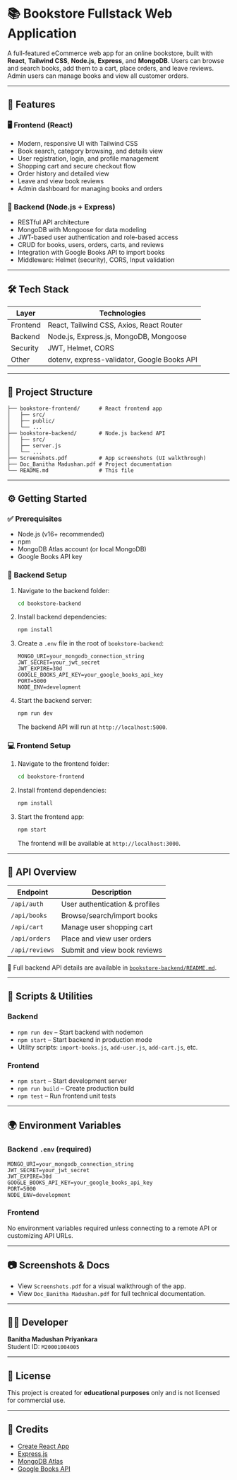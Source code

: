 
# 📚 Bookstore Fullstack Web Application

A full-featured eCommerce web app for an online bookstore, built with **React**, **Tailwind CSS**, **Node.js**, **Express**, and **MongoDB**. Users can browse and search books, add them to a cart, place orders, and leave reviews. Admin users can manage books and view all customer orders.

---

## 🚀 Features

### 🖥️ Frontend (React)
- Modern, responsive UI with Tailwind CSS
- Book search, category browsing, and details view
- User registration, login, and profile management
- Shopping cart and secure checkout flow
- Order history and detailed view
- Leave and view book reviews
- Admin dashboard for managing books and orders

### 🔧 Backend (Node.js + Express)
- RESTful API architecture
- MongoDB with Mongoose for data modeling
- JWT-based user authentication and role-based access
- CRUD for books, users, orders, carts, and reviews
- Integration with Google Books API to import books
- Middleware: Helmet (security), CORS, Input validation

---

## 🛠️ Tech Stack

| Layer     | Technologies |
|-----------|--------------|
| Frontend  | React, Tailwind CSS, Axios, React Router |
| Backend   | Node.js, Express.js, MongoDB, Mongoose |
| Security  | JWT, Helmet, CORS |
| Other     | dotenv, express-validator, Google Books API |

---

## 📁 Project Structure

```
├── bookstore-frontend/      # React frontend app
│   ├── src/
│   ├── public/
│   └── ...
├── bookstore-backend/       # Node.js backend API
│   ├── src/
│   ├── server.js
│   └── ...
├── Screenshots.pdf          # App screenshots (UI walkthrough)
├── Doc_Banitha Madushan.pdf # Project documentation
└── README.md                # This file
```

---

## ⚙️ Getting Started

### ✅ Prerequisites
- Node.js (v16+ recommended)
- npm
- MongoDB Atlas account (or local MongoDB)
- Google Books API key

### 🔌 Backend Setup
1. Navigate to the backend folder:
   ```bash
   cd bookstore-backend
   ```
2. Install backend dependencies:
   ```bash
   npm install
   ```
3. Create a `.env` file in the root of `bookstore-backend`:
   ```env
   MONGO_URI=your_mongodb_connection_string
   JWT_SECRET=your_jwt_secret
   JWT_EXPIRE=30d
   GOOGLE_BOOKS_API_KEY=your_google_books_api_key
   PORT=5000
   NODE_ENV=development
   ```
4. Start the backend server:
   ```bash
   npm run dev
   ```
   The backend API will run at `http://localhost:5000`.

### 💻 Frontend Setup
1. Navigate to the frontend folder:
   ```bash
   cd bookstore-frontend
   ```
2. Install frontend dependencies:
   ```bash
   npm install
   ```
3. Start the frontend app:
   ```bash
   npm start
   ```
   The frontend will be available at `http://localhost:3000`.

---

## 🔐 API Overview

| Endpoint       | Description                      |
|----------------|----------------------------------|
| `/api/auth`    | User authentication & profiles   |
| `/api/books`   | Browse/search/import books       |
| `/api/cart`    | Manage user shopping cart        |
| `/api/orders`  | Place and view user orders       |
| `/api/reviews` | Submit and view book reviews     |

📎 Full backend API details are available in [`bookstore-backend/README.md`](bookstore-backend/README.md).

---

## 🧪 Scripts & Utilities

### Backend
- `npm run dev` – Start backend with nodemon
- `npm start` – Start backend in production mode
- Utility scripts: `import-books.js`, `add-user.js`, `add-cart.js`, etc.

### Frontend
- `npm start` – Start development server
- `npm run build` – Create production build
- `npm test` – Run frontend unit tests

---

## 🌍 Environment Variables

### Backend `.env` (required)
```env
MONGO_URI=your_mongodb_connection_string
JWT_SECRET=your_jwt_secret
JWT_EXPIRE=30d
GOOGLE_BOOKS_API_KEY=your_google_books_api_key
PORT=5000
NODE_ENV=development
```

### Frontend
No environment variables required unless connecting to a remote API or customizing API URLs.

---

## 📷 Screenshots & Docs

- View `Screenshots.pdf` for a visual walkthrough of the app.
- View `Doc_Banitha Madushan.pdf` for full technical documentation.

---

## 👨‍💻 Developer

**Banitha Madushan Priyankara**  
Student ID: `M20001004005`

---

## 📄 License

This project is created for **educational purposes** only and is not licensed for commercial use.

---

## 🙌 Credits

- [Create React App](https://github.com/facebook/create-react-app)
- [Express.js](https://expressjs.com/)
- [MongoDB Atlas](https://www.mongodb.com/cloud/atlas)
- [Google Books API](https://developers.google.com/books)
